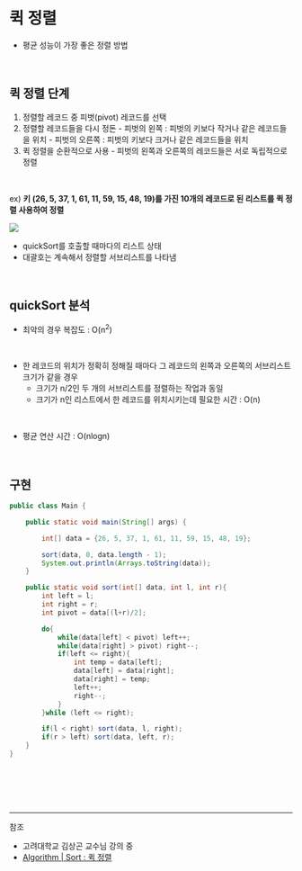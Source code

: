 # 퀵 정렬

- 평균 성능이 가장 좋은 정렬 방법

<br/>

## 퀵 정렬 단계

  1) 정렬할 레코드 중 피벗(pivot) 레코드를 선택
  2) 정렬할 레코드들을 다시 정돈
    - 피벗의 왼쪽 : 피벗의 키보다 작거나 같은 레코드들을 위치
    - 피벗의 오른쪽 : 피벗의 키보다 크거나 같은 레코드들을 위치
  3) 퀵 정렬을 순환적으로 사용
    - 피벗의 왼쪽과 오른쪽의 레코드들은 서로 독립적으로 정렬


<br/>

ex)
**키 (26, 5, 37, 1, 61, 11, 59, 15, 48, 19)를 가진 10개의 레코드로 된 리스트를 퀵 정렬 사용하여 정렬**

![](https://images.velog.io/images/cham/post/f32e8b2f-9d05-43f7-9ef1-18a3b4f58d83/image.png)

- quickSort를 호출할 때마다의 리스트 상태
- 대괄호는 계속해서 정렬할 서브리스트를 나타냄


<br/>

## quickSort 분석

  - 최악의 경우 복잡도 : O(n<sup>2</sup>)

<br/> 
 
- 한 레코드의 위치가 정확히 정해질 때마다 그 레코드의 왼쪽과 오른쪽의 서브리스트 크기가 같을 경우
  - 크기가 n/2인 두 개의 서브리스트를 정렬하는 작업과 동일
  - 크기가 n인 리스트에서 한 레코드를 위치시키는데 필요한 시간 : O(n)
  
<br/> 

- 평균 연산 시간 : O(nlogn)
  
  
<br/>

## 구현

```java
public class Main {

    public static void main(String[] args) {

        int[] data = {26, 5, 37, 1, 61, 11, 59, 15, 48, 19};

        sort(data, 0, data.length - 1);
        System.out.println(Arrays.toString(data));
    }

    public static void sort(int[] data, int l, int r){
        int left = l;
        int right = r;
        int pivot = data[(l+r)/2];

        do{
            while(data[left] < pivot) left++;
            while(data[right] > pivot) right--;
            if(left <= right){
                int temp = data[left];
                data[left] = data[right];
                data[right] = temp;
                left++;
                right--;
            }
        }while (left <= right);

        if(l < right) sort(data, l, right);
        if(r > left) sort(data, left, r);
    }
}
```


 
<br/><br/><br/><br/>
   
---
참조
- 고려대학교 김상곤 교수님 강의 중
- [Algorithm | Sort : 퀵 정렬](https://gongbu-ing.tistory.com/66)